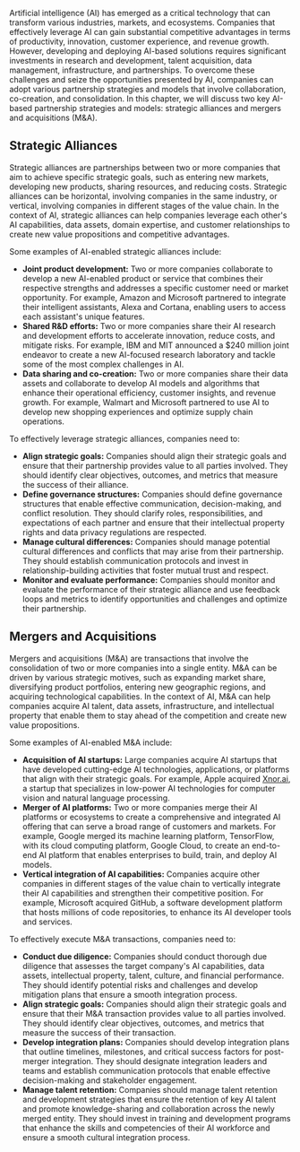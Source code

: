 
Artificial intelligence (AI) has emerged as a critical technology that can transform various industries, markets, and ecosystems. Companies that effectively leverage AI can gain substantial competitive advantages in terms of productivity, innovation, customer experience, and revenue growth. However, developing and deploying AI-based solutions requires significant investments in research and development, talent acquisition, data management, infrastructure, and partnerships. To overcome these challenges and seize the opportunities presented by AI, companies can adopt various partnership strategies and models that involve collaboration, co-creation, and consolidation. In this chapter, we will discuss two key AI-based partnership strategies and models: strategic alliances and mergers and acquisitions (M\&A).

Strategic Alliances
-------------------

Strategic alliances are partnerships between two or more companies that aim to achieve specific strategic goals, such as entering new markets, developing new products, sharing resources, and reducing costs. Strategic alliances can be horizontal, involving companies in the same industry, or vertical, involving companies in different stages of the value chain. In the context of AI, strategic alliances can help companies leverage each other's AI capabilities, data assets, domain expertise, and customer relationships to create new value propositions and competitive advantages.

Some examples of AI-enabled strategic alliances include:

* **Joint product development:** Two or more companies collaborate to develop a new AI-enabled product or service that combines their respective strengths and addresses a specific customer need or market opportunity. For example, Amazon and Microsoft partnered to integrate their intelligent assistants, Alexa and Cortana, enabling users to access each assistant's unique features.
* **Shared R\&D efforts:** Two or more companies share their AI research and development efforts to accelerate innovation, reduce costs, and mitigate risks. For example, IBM and MIT announced a $240 million joint endeavor to create a new AI-focused research laboratory and tackle some of the most complex challenges in AI.
* **Data sharing and co-creation:** Two or more companies share their data assets and collaborate to develop AI models and algorithms that enhance their operational efficiency, customer insights, and revenue growth. For example, Walmart and Microsoft partnered to use AI to develop new shopping experiences and optimize supply chain operations.

To effectively leverage strategic alliances, companies need to:

* **Align strategic goals:** Companies should align their strategic goals and ensure that their partnership provides value to all parties involved. They should identify clear objectives, outcomes, and metrics that measure the success of their alliance.
* **Define governance structures:** Companies should define governance structures that enable effective communication, decision-making, and conflict resolution. They should clarify roles, responsibilities, and expectations of each partner and ensure that their intellectual property rights and data privacy regulations are respected.
* **Manage cultural differences:** Companies should manage potential cultural differences and conflicts that may arise from their partnership. They should establish communication protocols and invest in relationship-building activities that foster mutual trust and respect.
* **Monitor and evaluate performance:** Companies should monitor and evaluate the performance of their strategic alliance and use feedback loops and metrics to identify opportunities and challenges and optimize their partnership.

Mergers and Acquisitions
------------------------

Mergers and acquisitions (M\&A) are transactions that involve the consolidation of two or more companies into a single entity. M\&A can be driven by various strategic motives, such as expanding market share, diversifying product portfolios, entering new geographic regions, and acquiring technological capabilities. In the context of AI, M\&A can help companies acquire AI talent, data assets, infrastructure, and intellectual property that enable them to stay ahead of the competition and create new value propositions.

Some examples of AI-enabled M\&A include:

* **Acquisition of AI startups:** Large companies acquire AI startups that have developed cutting-edge AI technologies, applications, or platforms that align with their strategic goals. For example, Apple acquired [Xnor.ai](http://Xnor.ai), a startup that specializes in low-power AI technologies for computer vision and natural language processing.
* **Merger of AI platforms:** Two or more companies merge their AI platforms or ecosystems to create a comprehensive and integrated AI offering that can serve a broad range of customers and markets. For example, Google merged its machine learning platform, TensorFlow, with its cloud computing platform, Google Cloud, to create an end-to-end AI platform that enables enterprises to build, train, and deploy AI models.
* **Vertical integration of AI capabilities:** Companies acquire other companies in different stages of the value chain to vertically integrate their AI capabilities and strengthen their competitive position. For example, Microsoft acquired GitHub, a software development platform that hosts millions of code repositories, to enhance its AI developer tools and services.

To effectively execute M\&A transactions, companies need to:

* **Conduct due diligence:** Companies should conduct thorough due diligence that assesses the target company's AI capabilities, data assets, intellectual property, talent, culture, and financial performance. They should identify potential risks and challenges and develop mitigation plans that ensure a smooth integration process.
* **Align strategic goals:** Companies should align their strategic goals and ensure that their M\&A transaction provides value to all parties involved. They should identify clear objectives, outcomes, and metrics that measure the success of their transaction.
* **Develop integration plans:** Companies should develop integration plans that outline timelines, milestones, and critical success factors for post-merger integration. They should designate integration leaders and teams and establish communication protocols that enable effective decision-making and stakeholder engagement.
* **Manage talent retention:** Companies should manage talent retention and development strategies that ensure the retention of key AI talent and promote knowledge-sharing and collaboration across the newly merged entity. They should invest in training and development programs that enhance the skills and competencies of their AI workforce and ensure a smooth cultural integration process.
